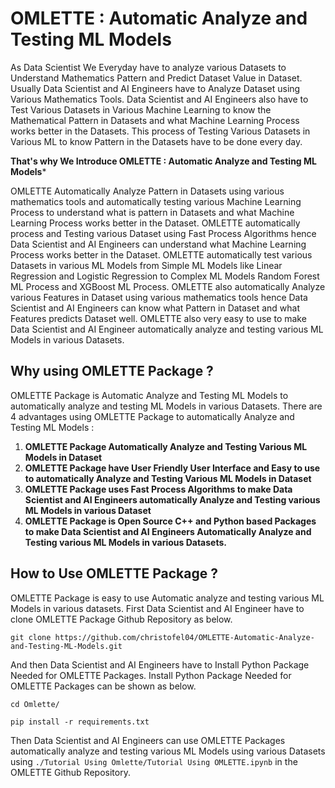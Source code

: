 # OMLETTE : Automatic Analyze and Testing ML Models

As Data Scientist We Everyday have to analyze various Datasets to Understand Mathematics Pattern and Predict Dataset Value in Dataset. Usually Data Scientist and AI Engineers have to Analyze Dataset using Various Mathematics Tools. Data Scientist and AI Engineers also have to Test Various Datasets in Various Machine Learning to know the Mathematical Pattern in Datasets and what Machine Learning Process works better in the Datasets. This process of Testing Various Datasets in Various ML to know Pattern in the Datasets have to be done every day.

**That's why We Introduce OMLETTE : Automatic Analyze and Testing ML Models***

OMLETTE Automatically Analyze Pattern in Datasets using various mathematics tools and automatically testing various Machine Learning Process to understand what is pattern in Datasets and what Machine Learning Process works better in the Dataset. OMLETTE automatically process and Testing various Dataset using Fast Process Algorithms hence Data Scientist and AI Engineers can understand what Machine Learning Process works better in the Dataset. OMLETTE automatically test various Datasets in various ML Models from Simple ML Models like Linear Regression and Logistic Regression to Complex ML Models Random Forest ML Process and XGBoost ML Process. OMLETTE also automatically Analyze various Features in Dataset using various mathematics tools hence Data Scientist and AI Engineers can know what Pattern in Dataset and what Features predicts Dataset well. OMLETTE also very easy to use to make Data Scientist and AI Engineer automatically analyze and testing various ML Models in various Datasets.

## Why using OMLETTE Package ?

OMLETTE Package is Automatic Analyze and Testing ML Models to automatically analyze and testing ML Models in various Datasets. There are 4 advantages using OMLETTE Package to automatically Analyze and Testing ML Models :

1. **OMLETTE Package Automatically Analyze and Testing Various ML Models in Dataset**
2. **OMLETTE Package have User Friendly User Interface and Easy to use to automatically Analyze and Testing Various ML Models in Dataset**
3. **OMLETTE Package uses Fast Process Algorithms to make Data Scientist and AI Engineers automatically Analyze and Testing various ML Models in various Dataset**
4. **OMLETTE Package is Open Source C++ and Python based Packages to make Data Scientist and AI Engineers Automatically Analyze and Testing various ML Models in various Datasets.**

## How to Use OMLETTE Package ?

OMLETTE Package is easy to use Automatic analyze and testing various ML Models in various datasets. First Data Scientist and AI Engineer have to clone OMLETTE Package Github Repository as below.

```
git clone https://github.com/christofel04/OMLETTE-Automatic-Analyze-and-Testing-ML-Models.git
```

And then Data Scientist and AI Engineers have to Install Python Package Needed for OMLETTE Packages. Install Python Package Needed for OMLETTE Packages can be shown as below.

```
cd Omlette/

pip install -r requirements.txt
```

Then Data Scientist and AI Engineers can use OMLETTE Packages automatically analyze and testing various ML Models using various Datasets using ``./Tutorial Using Omlette/Tutorial Using OMLETTE.ipynb`` in the OMLETTE Github Repository.
